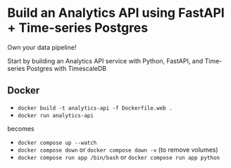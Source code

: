 # Build an Analytics API using FastAPI + Time-series Postgres

Own your data pipeline!

Start by building an Analytics API service with Python, FastAPI, and Time-series Postgres with TimescaleDB



## Docker

- `docker build -t analytics-api -f Dockerfile.web .`
- `docker run analytics-api `

becomes

- `docker compose up --watch`
- `docker compose down` or `docker compose down -v` (to remove volumes)
- `docker compose run app /bin/bash` or `docker compose run app python`